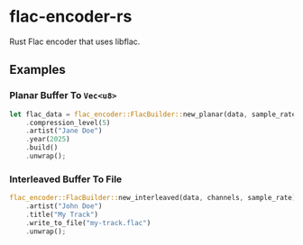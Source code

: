 # flac-encoder-rs
Rust Flac encoder that uses libflac.

## Examples
### Planar Buffer To `Vec<u8>`
```rs
let flac_data = flac_encoder::FlacBuilder::new_planar(data, sample_rate)
    .compression_level(5)
    .artist("Jane Doe")
    .year(2025)
    .build()
    .unwrap();
```

### Interleaved Buffer To File
```rs
flac_encoder::FlacBuilder::new_interleaved(data, channels, sample_rate)
    .artist("John Doe")
    .title("My Track")
    .write_to_file("my-track.flac")
    .unwrap();
```
